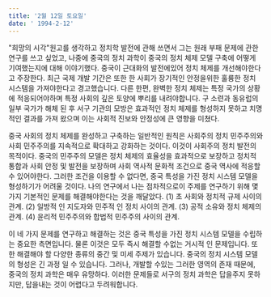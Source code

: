 ```yaml
---
title: '2월 12일 토요일'
date: ' 1994-2-12'
---
```

"희망의 시각"원고를 생각하고 정치학 발전에 관해 쓰면서 그는 원래 부패 문제에 관한 연구를 쓰고 싶었고, 나중에 중국의 정치 과학이 중국의 정치 체제 모델 구축에 어떻게 기여했는지에 대해 이야기했다. 중국이 근대화의 발전에있어 정치 체제를 개선해야한다고 주장한다. 최근 국제 개발 기간은 또한 한 사회가 장기적인 안정을위한 훌륭한 정치 시스템을 가져야한다고 경고했습니다. 다른 한편, 완벽한 정치 체제는 특정 국가의 상황에 적응되어야하며 특정 사회의 깊은 토양에 뿌리를 내려야합니다. 구 소련과 동유럽의 일부 국가가 해체 된 후 서구 기관의 모방은 효과적인 정치 체제를 형성하지 못하고 치명적인 결과를 가져 왔으며 이는 사회적 진보와 안정성에 큰 영향을 미쳤다.

중국 사회의 정치 체제를 완성하고 구축하는 일반적인 원칙은 사회주의 정치 민주주의와 사회 민주주의를 지속적으로 확대하고 강화하는 것이다. 이것이 사회주의 정치 발전의 목적이다. 중국의 민주주의 모델은 정치 체제의 효율성을 효과적으로 보장하고 정치적 통합과 사회 안정 및 발전을 보장하며 사회 역사적 문화적 조건으로 중국 역사에 적응할 수 있어야한다. 그러한 조건을 이용할 수 없다면, 중국 특성을 가진 정치 시스템 모델을 형성하기가 어려울 것이다. 나의 연구에서 나는 점차적으로이 주제를 연구하기 위해 몇 가지 기본적인 문제를 해결해야한다는 것을 깨달았다. (1) 초 사회와 정치적 규제 사이의 관계. (2) 일방적 인 지도자와 민주적 인 정치 사이의 관계. (3) 공적 소유와 정치 체제의 관계. (4) 윤리적 민주주의와 합법적 민주주의 사이의 관계.

이 네 가지 문제를 연구하고 해결하는 것은 중국 특성을 가진 정치 시스템 모델을 수립하는 중요한 측면입니다. 물론 이것은 모두 즉시 해결할 수없는 거시적 인 문제입니다. 또한 해결해야 할 다양한 종류의 중간 및 미세 주제가 있습니다. 중국의 정치 시스템 모델의 형성은 긴 과정 일 수 있습니다. 그러나, 개발할 수있는 그러한 영역의 존재 때문에, 중국의 정치 과학은 매우 유망하다. 이러한 문제들로 서구의 정치 과학은 답을주지 못하지만, 답을내는 것이 어렵다고 두려워합니다.